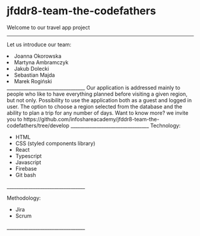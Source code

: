 # jfddr8-team-the-codefathers

Welcome to our travel app project
__________________________________

Let us introduce our team:
 <li>Joanna Okorowska</li>
 <li>Martyna Ambramczyk</li>
 <li>Jakub Dolecki</li>
 <li>Sebastian Majda</li>
 <li>Marek Rogiński</li>
 _________________________________
Our application is addressed mainly to people who like to have everything planned before visiting a given region, but not only. Possibility to use the application both as a guest and logged in user. The option to choose a region selected from the database and the ability to plan a trip for any number of days. Want to know more? we invite you to https://github.com/infoshareacademy/jfddr8-team-the-codefathers/tree/develop
 _________________________________
 Technology:
 <ul>
 <li>HTML</li>
 <li>CSS (styled components library)</li>
 <li>React</li>
 <li>Typescript</li>
 <li>Javascript</li>
 <li>Firebase</li>
 <li>Git bash</li>
 </ul>
 _________________________________

 Methodology:
 <ul>
 <li>Jira</li>
 <li>Scrum</li>
 </ul>
 _________________________________
